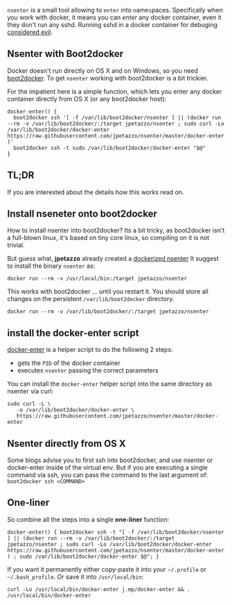 
`nsenter` is a small tool allowing to `enter` into `n`ame`s`paces. Specifically
when you work with docker, it means you can *enter* any docker container, even
it they don't run any sshd. Running sshd in a docker container for debuging
[considered evil](http://jpetazzo.github.io/2014/06/23/docker-ssh-considered-evil/).

## Nsenter with Boot2docker

Docker doesn't run directly on OS X and on Windows, so you need
[boot2docker](http://boot2docker.io/). To get `nsenter` working with boot2docker
is a bit trickier.

For the impatient here is a simple function, which lets you enter any docker
container directly from OS X (or any boot2docker host):

```
docker-enter() {
  boot2docker ssh '[ -f /var/lib/boot2docker/nsenter ] || (docker run --rm -v /var/lib/boot2docker/:/target jpetazzo/nsenter ; sudo curl -Lo /var/lib/boot2docker/docker-enter https://raw.githubusercontent.com/jpetazzo/nsenter/master/docker-enter )'
  boot2docker ssh -t sudo /var/lib/boot2docker/docker-enter "$@"
}
```

<!-- more -->

## TL;DR

If you are interested about the details how this works read on.

## Install nseneter onto boot2docker

How to install nsenter into boot2docker? Its a bit tricky, as boot2docker isn't
a full-blown linux, it's based on tiny core linux, so compiling on it is not trivial.

But guess what, **jpetazzo** already created a [dockerized nsenter](https://github.com/jpetazzo/nsenter)
It suggest to install the binary `nsenter` as:

```
docker run --rm -v /usr/local/bin:/target jpetazzo/nsenter
```

This works with boot2docker ... until you restart it. You should store all
changes on the persistent `/var/lib/boot2docker` directory.

```
docker run --rm -v /var/lib/boot2docker/:/target jpetazzo/nsenter
```

## install the docker-enter script

[docker-enter](https://github.com/jpetazzo/nsenter/blob/master/docker-enter) is
a helper script to do the following 2 steps:

- gets the `PID` of the docker container
- executes `nsenter` passing the correct parameters
 
You can install the `docker-enter` helper script into the same directory as 
nsenter via curl:

```
sudo curl -L \
   -o /var/lib/boot2docker/docker-enter \
   https://raw.githubusercontent.com/jpetazzo/nsenter/master/docker-enter
```

## Nsenter directly from OS X

Some blogs advise you to first ssh into boot2docker, and use nsenter or docker-enter
inside of the virtual env. But if you are executing a single command via ssh, you
can pass the command to the last argument of: `boot2docker ssh <COMMAND>`

## One-liner

So combine all the steps into a single **one-liner** function:

```
docker-enter() { boot2docker ssh -t "[ -f /var/lib/boot2docker/nsenter ] || (docker run --rm -v /var/lib/boot2docker/:/target jpetazzo/nsenter ; sudo curl -Lo /var/lib/boot2docker/docker-enter https://raw.githubusercontent.com/jpetazzo/nsenter/master/docker-enter ) ; sudo /var/lib/boot2docker/docker-enter $@"; }
```

If you want it permanently either copy-paste it into your `~/.profile` or 
`~/.bash_profile`. Or save it into `/usr/local/bin`:

```
curl -Lo /usr/local/bin/docker-enter j.mp/docker-enter && . /usr/local/bin/docker-enter
```

